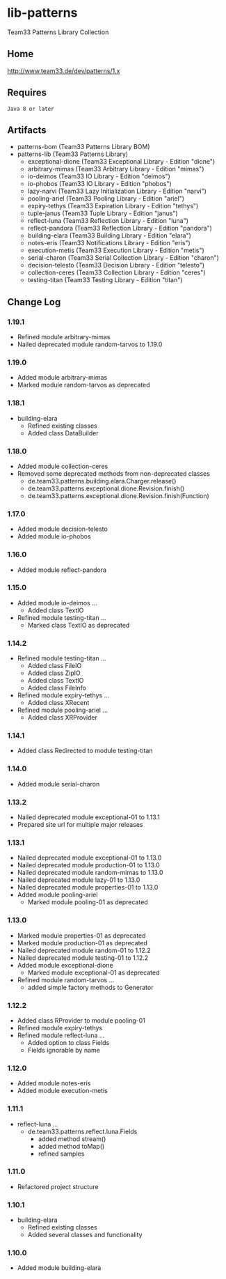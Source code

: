 # lib-patterns

Team33 Patterns Library Collection

## Home

http://www.team33.de/dev/patterns/1.x

## Requires

    Java 8 or later

## Artifacts

* patterns-bom (Team33 Patterns Library BOM)
* patterns-lib (Team33 Patterns Library)
  * exceptional-dione (Team33 Exceptional Library - Edition "dione")
  * arbitrary-mimas (Team33 Arbitrary Library - Edition "mimas")
  * io-deimos (Team33 IO Library - Edition "deimos")
  * io-phobos (Team33 IO Library - Edition "phobos")
  * lazy-narvi (Team33 Lazy Initialization Library - Edition "narvi")
  * pooling-ariel (Team33 Pooling Library - Edition "ariel")
  * expiry-tethys (Team33 Expiration Library - Edition "tethys")
  * tuple-janus (Team33 Tuple Library - Edition "janus")
  * reflect-luna (Team33 Reflection Library - Edition "luna")
  * reflect-pandora (Team33 Reflection Library - Edition "pandora")
  * building-elara (Team33 Building Library - Edition "elara")
  * notes-eris (Team33 Notifications Library - Edition "eris")
  * execution-metis (Team33 Execution Library - Edition "metis")
  * serial-charon (Team33 Serial Collection Library - Edition "charon")
  * decision-telesto (Team33 Decision Library - Edition "telesto")
  * collection-ceres (Team33 Collection Library - Edition "ceres")
  * testing-titan (Team33 Testing Library - Edition "titan")

## Change Log

### 1.19.1

* Refined module arbitrary-mimas
* Nailed deprecated module random-tarvos to 1.19.0

### 1.19.0

* Added module arbitrary-mimas
* Marked module random-tarvos as deprecated

### 1.18.1

* building-elara
  * Refined existing classes
  * Added class DataBuilder

### 1.18.0

* Added module collection-ceres
* Removed some deprecated methods from non-deprecated classes
  * de.team33.patterns.building.elara.Charger.release()
  * de.team33.patterns.exceptional.dione.Revision.finish()
  * de.team33.patterns.exceptional.dione.Revision.finish(Function)

### 1.17.0

* Added module decision-telesto
* Added module io-phobos

### 1.16.0

* Added module reflect-pandora

### 1.15.0

* Added module io-deimos ...
  * Added class TextIO
* Refined module testing-titan ...
  * Marked class TextIO as deprecated

### 1.14.2

* Refined module testing-titan ...
  * Added class FileIO
  * Added class ZipIO
  * Added class TextIO
  * Added class FileInfo
* Refined module expiry-tethys ...
  * Added class XRecent
* Refined module pooling-ariel ...
  * Added class XRProvider

### 1.14.1

* Added class Redirected to module testing-titan

### 1.14.0

* Added module serial-charon

### 1.13.2

* Nailed deprecated module exceptional-01 to 1.13.1
* Prepared site url for multiple major releases

### 1.13.1

* Nailed deprecated module exceptional-01 to 1.13.0
* Nailed deprecated module production-01 to 1.13.0
* Nailed deprecated module random-mimas to 1.13.0
* Nailed deprecated module lazy-01 to 1.13.0
* Nailed deprecated module properties-01 to 1.13.0
* Added module pooling-ariel
  * Marked module pooling-01 as deprecated

### 1.13.0

* Marked module properties-01 as deprecated
* Marked module production-01 as deprecated
* Nailed deprecated module random-01 to 1.12.2
* Nailed deprecated module testing-01 to 1.12.2
* Added module exceptional-dione
  * Marked module exceptional-01 as deprecated
* Refined module random-tarvos ...
  * added simple factory methods to Generator

### 1.12.2

* Added class RProvider to module pooling-01
* Refined module expiry-tethys
* Refined module reflect-luna ...
  * Added option <public fields> to class Fields
  * Fields ignorable by name

### 1.12.0

* Added module notes-eris
* Added module execution-metis

### 1.11.1

* reflect-luna ...
  * de.team33.patterns.reflect.luna.Fields
    * added method stream()
    * added method toMap()
    * refined samples

### 1.11.0

* Refactored project structure

### 1.10.1

* building-elara
  * Refined existing classes
  * Added several classes and functionality

### 1.10.0

* Added module building-elara

